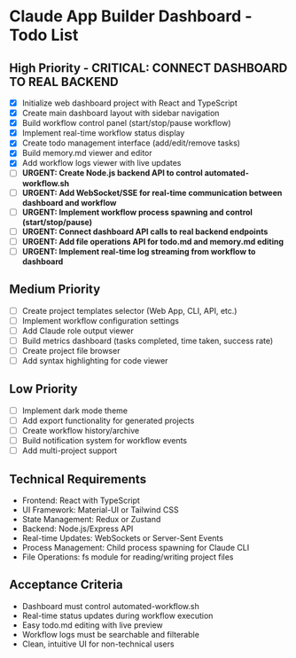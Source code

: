 # Claude App Builder Dashboard - Todo List

## High Priority - CRITICAL: CONNECT DASHBOARD TO REAL BACKEND
- [x] Initialize web dashboard project with React and TypeScript
- [x] Create main dashboard layout with sidebar navigation
- [x] Build workflow control panel (start/stop/pause workflow)
- [x] Implement real-time workflow status display
- [x] Create todo management interface (add/edit/remove tasks)
- [x] Build memory.md viewer and editor
- [x] Add workflow logs viewer with live updates
- [ ] **URGENT: Create Node.js backend API to control automated-workflow.sh**
- [ ] **URGENT: Add WebSocket/SSE for real-time communication between dashboard and workflow**
- [ ] **URGENT: Implement workflow process spawning and control (start/stop/pause)**
- [ ] **URGENT: Connect dashboard API calls to real backend endpoints**
- [ ] **URGENT: Add file operations API for todo.md and memory.md editing**
- [ ] **URGENT: Implement real-time log streaming from workflow to dashboard**

## Medium Priority
- [ ] Create project templates selector (Web App, CLI, API, etc.)
- [ ] Implement workflow configuration settings
- [ ] Add Claude role output viewer
- [ ] Build metrics dashboard (tasks completed, time taken, success rate)
- [ ] Create project file browser
- [ ] Add syntax highlighting for code viewer

## Low Priority
- [ ] Implement dark mode theme
- [ ] Add export functionality for generated projects
- [ ] Create workflow history/archive
- [ ] Build notification system for workflow events
- [ ] Add multi-project support

## Technical Requirements
- Frontend: React with TypeScript
- UI Framework: Material-UI or Tailwind CSS
- State Management: Redux or Zustand
- Backend: Node.js/Express API
- Real-time Updates: WebSockets or Server-Sent Events
- Process Management: Child process spawning for Claude CLI
- File Operations: fs module for reading/writing project files

## Acceptance Criteria
- Dashboard must control automated-workflow.sh
- Real-time status updates during workflow execution
- Easy todo.md editing with live preview
- Workflow logs must be searchable and filterable
- Clean, intuitive UI for non-technical users